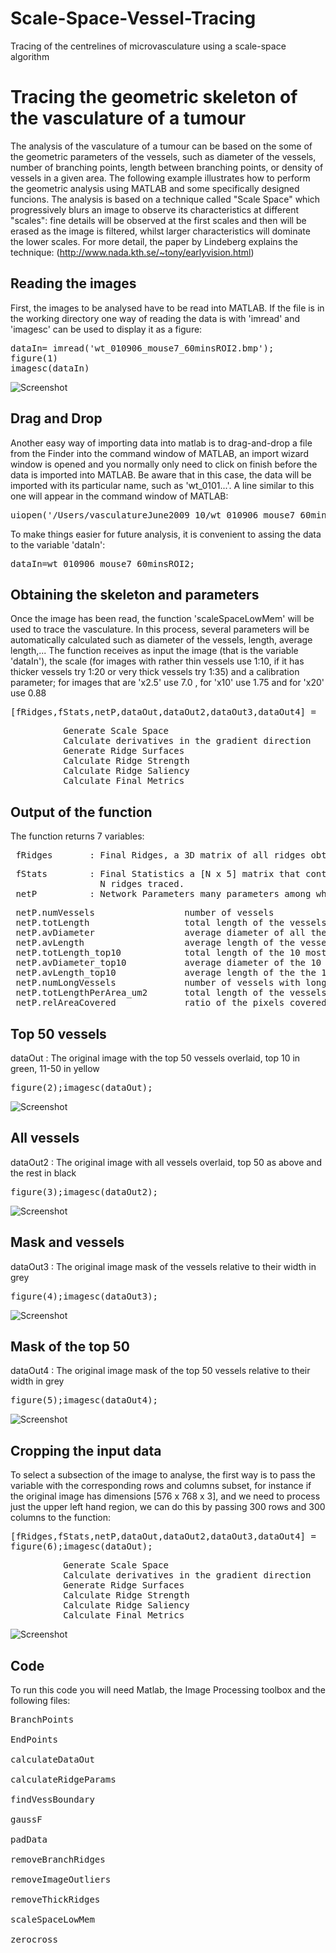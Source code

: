 # Scale-Space-Vessel-Tracing
Tracing of the centrelines of microvasculature using a scale-space algorithm



<h1>Tracing the geometric skeleton of the vasculature of a tumour</h1>
<div class="content">
<introduction> </introduction>
<p>The analysis of the vasculature of a tumour can be based on the some
of the geometric parameters of the vessels, such as diameter of the
vessels, number of branching points, length between branching points,
or density of vessels in a given area. The following example
illustrates how to perform the geometric analysis using MATLAB and some
specifically designed funcions. The analysis is based on a technique
called "Scale Space" which progressively blurs an image to observe its
characteristics at different "scales": fine details will be observed at
the first scales and then will be erased as the image is filtered,
whilst larger characteristics will dominate the lower scales. For more
detail, the paper by Lindeberg explains the technique: (<a
 href="http://www.nada.kth.se/%7Etony/earlyvision.html">http://www.nada.kth.se/~tony/earlyvision.html</a>)
</p>
  





<h2>Reading the images<a name="1"></a></h2>
<p>First, the images to be analysed have to be read into MATLAB. If the
file is in the working directory one way of reading the data is with
'imread' and 'imagesc' can be used to display it as a figure: </p>
<pre class="codeinput">dataIn= imread(<span class="string">'wt_010906_mouse7_60minsROI2.bmp'</span>);<br>figure(1)<br>imagesc(dataIn)<br></pre>

![Screenshot](vasculatureManualScaleSpace_01.png)


<h2>Drag and Drop<a name="2"></a></h2>
<p>Another easy way of importing data into matlab is to drag-and-drop a
file from the Finder into the command window of MATLAB, an import
wizard window is opened and you normally only need to click on finish
before the data is imported into MATLAB. Be aware that in this case,
the data will be imported with its particular name, such as
'wt_0101...'. A line similar to this one will appear in the command
window of MATLAB: </p>

<pre class="codeinput">uiopen(<span class="string">'/Users/vasculatureJune2009_10/wt_010906_mouse7_60minsROI2.bmp'</span>,1)<br></pre>

<p>To make things easier for future analysis, it is convenient to
assing the data to the variable 'dataIn':</p>

<pre class="codeinput">dataIn=wt_010906_mouse7_60minsROI2;<br></pre>


<h2>Obtaining the skeleton and parameters<a name="4"></a></h2>


<p>Once the image has been read, the function 'scaleSpaceLowMem' will
be used to trace the vasculature. In this process, several parameters
will be automatically calculated such as diameter of the vessels,
length, average length,... The function receives as input the image
(that is the variable 'dataIn'), the scale (for images with rather thin
vessels use 1:10, if it has thicker vessels try 1:20 or very thick
vessels try 1:35) and a calibration parameter; for images that are
'x2.5' use 7.0 , for 'x10' use 1.75 and for 'x20' use 0.88 </p>

<pre class="codeinput">[fRidges,fStats,netP,dataOut,dataOut2,dataOut3,dataOut4] =  scaleSpaceLowMem(dataIn,1:10,1.75);<br></pre>

<pre class="codeoutput">          Generate Scale Space<br>          Calculate derivatives in the gradient direction<br>          Generate Ridge Surfaces<br>          Calculate Ridge Strength<br>          Calculate Ridge Saliency<br>          Calculate Final Metrics<br></pre>

<h2>Output of the function<a name="5"></a></h2>

<p>The function returns 7 variables:</p>

<pre> fRidges       : Final Ridges, a 3D matrix of all ridges obtained at its correct scale</pre>
<pre> fStats        : Final Statistics a [N x 5] matrix that contains the individual parameters for each of<br>                 N ridges traced.<br> netP          : Network Parameters many parameters among which the following are available</pre>
<pre> netP.numVessels                 number of vessels<br> netP.totLength                  total length of the vessels<br> netP.avDiameter                 average diameter of all the vessels<br> netP.avLength                   average length of the vessels<br> netP.totLength_top10            total length of the 10 most important vessels<br> netP.avDiameter_top10           average diameter of the 10 most important vessels<br> netP.avLength_top10             average length of the the 10 most important vessels<br> netP.numLongVessels             number of vessels with longer than 20 pixels<br> netP.totLengthPerArea_um2       total length of the vessels per square micrometer of area<br> netP.relAreaCovered             ratio of the pixels covered by the all vessels over the total image</pre>
<h2>Top 50 vessels<a name="6"></a></h2>
<p>dataOut : The original image with the top 50 vessels overlaid, top
10 in green, 11-50 in yellow</p>
<pre class="codeinput">figure(2);imagesc(dataOut);<br></pre>


![Screenshot](vasculatureManualScaleSpace_02.png)


<h2>All vessels<a name="7"></a></h2>

<p>dataOut2 : The original image with all vessels overlaid, top 50 as
above and the rest in black</p>

<pre class="codeinput">figure(3);imagesc(dataOut2);<br></pre>

![Screenshot](vasculatureManualScaleSpace_03.png)

<h2>Mask and vessels<a name="8"></a></h2>

<p>dataOut3 : The original image mask of the vessels relative to their
width in grey</p>
<pre class="codeinput">figure(4);imagesc(dataOut3);<br></pre>

![Screenshot](vasculatureManualScaleSpace_04.png)


<h2>Mask of the top 50<a name="9"></a></h2>
<p>dataOut4 : The original image mask of the top 50 vessels relative to
their width in grey</p>
<pre class="codeinput">figure(5);imagesc(dataOut4);<br></pre>

![Screenshot](vasculatureManualScaleSpace_05.png)


<h2>Cropping the input data<a name="10"></a></h2>

<p>To select a subsection of the image to analyse, the first way is to
pass the variable with the corresponding rows and columns subset, for
instance if the original image has dimensions [576 x 768 x 3], and we
need to process just the upper left hand region, we can do this by
passing 300 rows and 300 columns to the function: </p>

<pre class="codeinput">[fRidges,fStats,netP,dataOut,dataOut2,dataOut3,dataOut4] =  scaleSpaceLowMem(dataIn(1:300,1:300,:),1:10,1.75);<br>figure(6);imagesc(dataOut);<br></pre>

<pre class="codeoutput">          Generate Scale Space<br>          Calculate derivatives in the gradient direction<br>          Generate Ridge Surfaces<br>          Calculate Ridge Strength<br>          Calculate Ridge Saliency<br>          Calculate Final Metrics<br></pre>


![Screenshot](vasculatureManualScaleSpace_06.png)

<h2>
Code</h2>

To run this code you will need Matlab, the Image Processing toolbox and the following files:
<pre class="codeinput">
BranchPoints <br /> 
EndPoints <br />
calculateDataOut <br />
calculateRidgeParams <br />
findVessBoundary <br />
gaussF <br />
padData <br />
removeBranchRidges <br />
removeImageOutliers <br />
removeThickRidges <br />
scaleSpaceLowMem <br />
zerocross <br />
</pre>

<p class="footer"><br>
